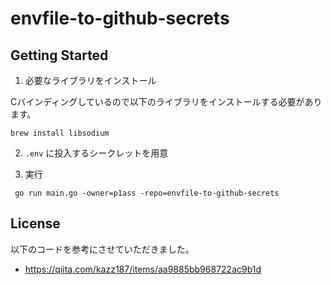 # envfile-to-github-secrets

## Getting Started

1. 必要なライブラリをインストール

Cバインディングしているので以下のライブラリをインストールする必要があります。

```shell script
brew install libsodium
```

2. `.env` に投入するシークレットを用意

3. 実行

```shell script
 go run main.go -owner=p1ass -repo=envfile-to-github-secrets
```

## License

以下のコードを参考にさせていただきました。
- https://qiita.com/kazz187/items/aa9885bb968722ac9b1d

